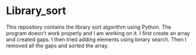 # Library_sort
This repository contains the library sort algorithm using Python. 
The program doesn't work properly and I am working on it.
I first create an array and created gaps.
I then tried adding elements using binary search.
Then I removed all the gaps and sorted the array.
